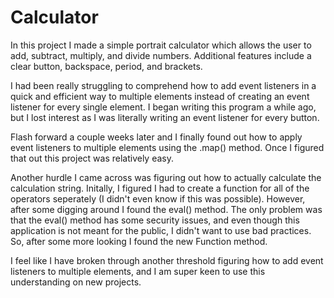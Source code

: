 # Calculator
In this project I made a simple portrait calculator which allows the user to add, subtract, multiply, and divide numbers. Additional features include a clear button, backspace, period, and brackets.

I had been really struggling to comprehend how to add event listeners in a quick and efficient way to multiple elements instead of creating an event listener for every single element. I began writing this program a while ago, but I lost interest as I was literally writing an event listener for every button.

Flash forward a couple weeks later and I finally found out how to apply event listeners to multiple elements using the .map() method. Once I figured that out this project was relatively easy.

Another hurdle I came across was figuring out how to actually calculate the calculation string. Initally, I figured I had to create a function for  all of the operators seperately (I didn't even know if this was possible). However, after some digging around I found the eval() method. The only problem was that the eval() method has some security issues, and even though this application is not meant for the public, I didn't want to use bad practices. So, after some more looking I found the new Function method.

I feel like I have broken through another threshold figuring how to add event listeners to multiple elements, and I am super keen to use this understanding on new projects.